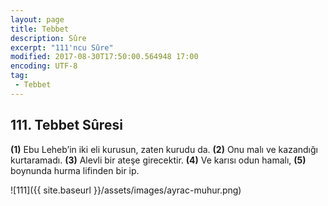 ```yaml
---
layout: page
title: Tebbet
description: Sûre
excerpt: "111'ncu Sûre"
modified: 2017-08-30T17:50:00.564948 17:00
encoding: UTF-8
tag: 
 - Tebbet
---
```


## 111. Tebbet Sûresi

**(1)** Ebu Leheb’in iki eli kurusun, zaten kurudu da.
**(2)** Onu malı ve kazandığı kurtaramadı.
**(3)** Alevli bir ateşe girecektir.
**(4)** Ve karısı odun hamalı,
**(5)** boynunda hurma lifinden bir ip.

![111]({{ site.baseurl }}/assets/images/ayrac-muhur.png)
